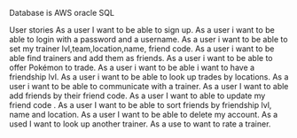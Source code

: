 Database is AWS oracle SQL


User stories 
As a user I want to be able to sign up. 
As a user i want to be able to login with a password and a username.
As a user i want to be able to set my trainer lvl,team,location,name, friend code. 
As a user i want to be able find trainers and add them as friends.
As a user i want to be able to offer Pokémon to trade.
As a user i want to be able i want to have a friendship lvl. 
As a user i want to be able to look up trades by locations. 
As a user i want to be able to communicate with a trainer. 
As a user I want to able add friends by their friend code. 
As a user I want to able to update my friend code . 
As a user I want to be able to sort friends by friendship lvl, name and location. 
As a user I want to be able to delete my account. 
As a used I want to look up another trainer. 
As a use to want to rate a trainer. 

